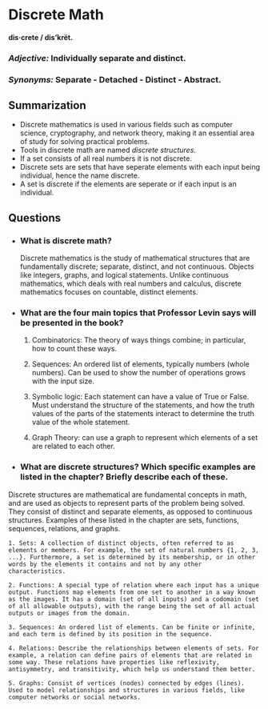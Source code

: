 
# Discrete Math
#### dis·crete / dis’krët.
### *Adjective:* Individually separate and distinct.
### *Synonyms:* Separate - Detached - Distinct - Abstract.

## Summarization

* Discrete mathematics is used in various fields such as computer science, cryptography, and network theory, making it an essential area of study for solving practical problems.
* Tools in discrete math are named *discrete structures*.
* If a set consists of all real numbers it is not discrete.
* Discrete sets are sets that have seperate elements with each input being individual, hence the name discrete.
* A set is discrete if the elements are seperate or if each input is an individual.

## Questions

* ### What is discrete math?
	Discrete mathematics is the study of mathematical structures that are fundamentally discrete; separate, distinct, and not continuous. Objects like integers, graphs, and logical statements. Unlike continuous mathematics, which deals with real numbers and calculus, discrete mathematics focuses on countable, distinct elements.
* ### What are the four main topics that Professor Levin says will be presented in the book?
	1. Combinatorics: The theory of ways things combine; in particular, how to count these ways.

	2. Sequences: An ordered list of elements, typically numbers (whole numbers). Can be used to show the number of operations grows with the input size. 

	3. Symbolic logic: Each statement can have a value of True or False. Must understand the structure of the statements, and how the truth values of the parts of the statements interact to determine the truth value of the whole statement.

	4. Graph Theory: can use a graph to represent which elements of a set are related to each other.

* ### What are discrete structures? Which specific examples are listed in the chapter? Briefly describe each of these.
Discrete structures are mathematical are fundamental concepts in math, and are used as objects to represent parts of the problem being solved. They consist of distinct and separate elements, as opposed to continuous structures. Examples of these listed in the chapter are sets, functions, sequences, relations, and graphs.
	
	1. Sets: A collection of distinct objects, often referred to as elements or members. For example, the set of natural numbers {1, 2, 3, ...}. Furthermore, a set is determined by its membership, or in other words by the elements it contains and not by any other characteristics.

	2. Functions: A special type of relation where each input has a unique output. Functions map elements from one set to another in a way known as the images. It has a domain (set of all inputs) and a codomain (set of all allowable outputs), with the range being the set of all actual outputs or images from the domain.

	3. Sequences: An ordered list of elements. Can be finite or infinite, and each term is defined by its position in the sequence.

	4. Relations: Describe the relationships between elements of sets. For example, a relation can define pairs of elements that are related in some way. These relations have properties like reflexivity, antisymmetry, and transitivity, which help us understand them better.

	5. Graphs: Consist of vertices (nodes) connected by edges (lines). Used to model relationships and structures in various fields, like computer networks or social networks.


